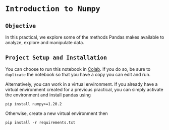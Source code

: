 
# `Introduction to Numpy`

## `Objective`

In this practical, we explore some of the methods Pandas makes available to analyze, explore and manipulate data.

## `Project Setup and Installation`
You can choose to run this notebook in [Colab](https://colab.research.google.com/drive/1dhJ-t8VFtOEqYbw2xIXQWuqgWbkj4QQ5?usp=sharing). If you do so, be sure to `duplicate` the notebook so that you have a copy you can edit and run.

Alternatively, you can work in a virtual environment. If you already have a virtual environment created for a previous practical, you can simply activate the environment and install pandas using
```
pip install numpy>=1.20.2
```
Otherwise, create a new virtual environment then 
```
pip install -r requirements.txt
```
